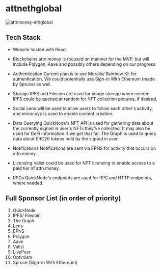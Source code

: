 # attnethglobal
![attnmoney-ethglobal](https://user-images.githubusercontent.com/104535511/188544615-b3e15451-c459-4c30-b4d6-4a22f20b6e03.png)

## Tech Stack
- Website hosted with React

- Blockchains
attn.money is focused on mainnet for the MVP, but will include Polygon, Aave and possibly others depending on our progress.

- Authentication
Current plan is to use Moralis/ Rainbow Kit for authentication. We could potentially use Sign-in With Ethereum (made by Spruce) as well. 

- Storage
IPFS and Filecoin are used for image storage when needed. IPFS could be queried at random for NFT collection pictures, if desired.

- Social
Lens will be used to allow users to follow each other's activity, and mirror.xyz is used to enable content creation. 

- Data Querying
QuickNode's NFT API is used for gathering data about the currently signed in user's NFTs they've collected. It may also be used for DeFi information if we get that far.
The Graph is used to query data about ERC20 tokens held by the signed in user. 

- Notifications
Notifications are sent via EPNS for activity that occurs on attn.money. 

- Licensing
Valist could be used for NFT licensing to enable access to a paid tier of attn.money. 

- RPCs
QuickNode's endpoints are used for RPC and HTTP endpoints, where needed.

## Full Sponsor List (in order of priority)
1. QuickNode
2. IPFS/ Filecoin
3. The Graph
4. Lens
5. EPNS
6. Polygon
7. Aave
8. Valist
9. LivePeer
10. Optimism 
11. Spruce (Sign-in With Ethereum) 
